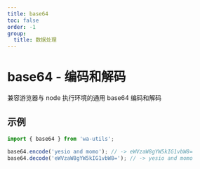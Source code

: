 ```yaml
---
title: base64
toc: false
order: -1
group:
  title: 数据处理
---
```


# base64 - 编码和解码

兼容游览器与 node 执行环境的通用 base64 编码和解码

## 示例

```ts
import { base64 } from 'wa-utils';

base64.encode('yesio and momo'); // -> eWVzaW8gYW5kIG1vbW8=
base64.decode('eWVzaW8gYW5kIG1vbW8='); // -> yesio and momo
```
